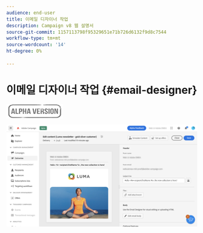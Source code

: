 ```yaml
---
audience: end-user
title: 이메일 디자이너 작업
description: Campaign v8 웹 설명서
source-git-commit: 1157113798f95329651e71b726d6132f9d8c7544
workflow-type: tm+mt
source-wordcount: '14'
ht-degree: 0%

---
```


# 이메일 디자이너 작업 {#email-designer}

![](../assets/do-not-localize/badge.png)



![](assets/content-dashboard.png)

<!--
Acrite same as AJO but little diff:
no offers (offer component specific to AJO) -> need to use perso
perso is not acrite. icons are not the same as AJO: recipient, offers (define offer with code), content blocks (not in AJO). 
rest of design similar to AJO
dynamic content not in alpha
-->